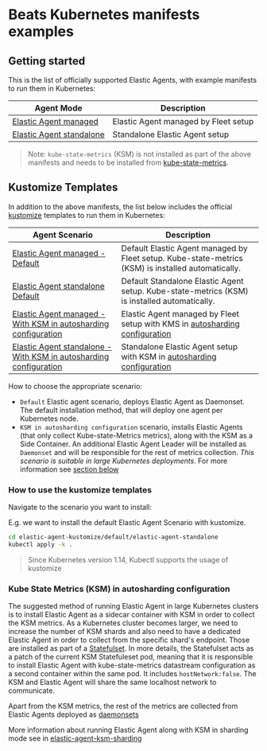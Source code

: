 # Beats Kubernetes manifests examples

## Getting started

This is the list of officially supported Elastic Agents, with example manifests to run
them in Kubernetes:

Agent Mode | Description
---- | ----
[Elastic Agent managed](elastic-agent-managed) | Elastic Agent managed by Fleet setup
[Elastic Agent standalone](elastic-agent-standalone) | Standalone Elastic Agent setup

> Note: `kube-state-metrics` (KSM) is not installed as part of the above manifests and needs to be installed from [kube-state-metrics](https://github.com/kubernetes/kube-state-metrics).

## Kustomize Templates

In addition to the above manifests, the list below includes the official [kustomize](https://github.com/kubernetes-sigs/kustomize) templates to run them in Kubernetes:

Agent Scenario | Description
---- | ----
[Elastic Agent managed - Default ](./default/elastic-agent-managed/) | Default Elastic Agent managed by Fleet setup. Kube-state-metrics (KSM) is installed automatically.
[Elastic Agent standalone Default ](./default/elastic-agent-standalone/) | Default Standalone Elastic Agent setup. Kube-state-metrics (KSM) is installed automatically.
[Elastic Agent managed - With KSM in autosharding configuration ](./ksm-autosharding/elastic-agent-managed/) | Elastic Agent managed by Fleet setup with KMS in [autosharding configuration](https://github.com/kubernetes/kube-state-metrics#automated-sharding)
[Elastic Agent standalone - With KSM in autosharding configuration](./ksm-autosharding/elastic-agent-standalone/) | Standalone Elastic Agent setup with KSM in [autosharding configuration](https://github.com/kubernetes/kube-state-metrics#automated-sharding)

How to choose the appropriate scenario:

- `Default` Elastic agent scenario, deploys Elastic Agent as Daemonset. The default installation method, that will deploy one agent per Kubernetes node.
- `KSM in autosharding configuration` scenario, installs Elastic Agents (that only collect Kube-state-Metrics metrics), along with the KSM as a Side Container. An additional Elastic Agent Leader will be installed as `Daemonset` and will be responsible for the rest of metrics collection. 
*This scenario is suitable in large Kubernetes deployments*.
For more information see [section below](https://github.com/elastic/elastic-agent/blob/main/deploy/kubernetes/README.md#kube-state-metrics-ksm-in-autosharding-configuration)

### How to use the kustomize templates

Navigate to the scenario you want to install:

E.g. we want to install the default Elastic Agent Scenario with kustomize.

```bash
cd elastic-agent-kustomize/default/elastic-agent-standalone
kubectl apply -k .
```

> Since Kubernetes version 1.14, Kubectl supports the usage of kustomize

### Kube State Metrics (KSM) in autosharding configuration

The suggested method of running Elastic Agent in large Kubernetes clusters is to install Elastic Agent as a sidecar container with KSM in order to collect the KSM metrics. As a Kubernetes cluster becomes larger, we need to increase the number of KSM shards and also need to have a dedicated Elastic Agent in order to collect from the specific shard's endpoint. Those are installed as part of a [Statefulset](./elastic-agent-kustomize/ksm-autosharding/elastic-agent-standalone/base/elastic-agent-standalone-ksm-statefulset-configmap.yaml). In more details, the Statefulset acts as a patch of the current KSM Statefuleset pod, meaning that it is responsible to install Elastic Agent with kube-state-metrics datastream configuration as a second container within the same pod. It includes `hostNetwork:false`. The KSM and Elastic Agent will share the same localhost network to communicate.

Apart from the KSM metrics, the rest of the metrics are collected from Elastic Agents deployed as [daemonsets](./elastic-agent-kustomize/ksm-autosharding/elastic-agent-standalone/base/elastic-agent-standalone-ksm-daemonset-configmap.yaml)

More information about running Elastic Agent along with KSM in sharding mode see in [elastic-agent-ksm-sharding](https://github.com/elastic/elastic-agent/blob/main/docs/elastic-agent-ksm-sharding.md)
